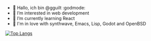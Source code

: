 - 👋 Hallo, ich bin @gguilt :godmode:
- 👀 I’m interested in web development
- 🌱 I’m currently learning React
- 💞️ I'm in love with synthwave, Emacs, Lisp, Godot and OpenBSD

[![Top Langs](https://github-readme-stats.vercel.app/api/top-langs/?username=gguilt&layout=compact&theme=gotham)](https://github.com/anuraghazra/github-readme-stats)
